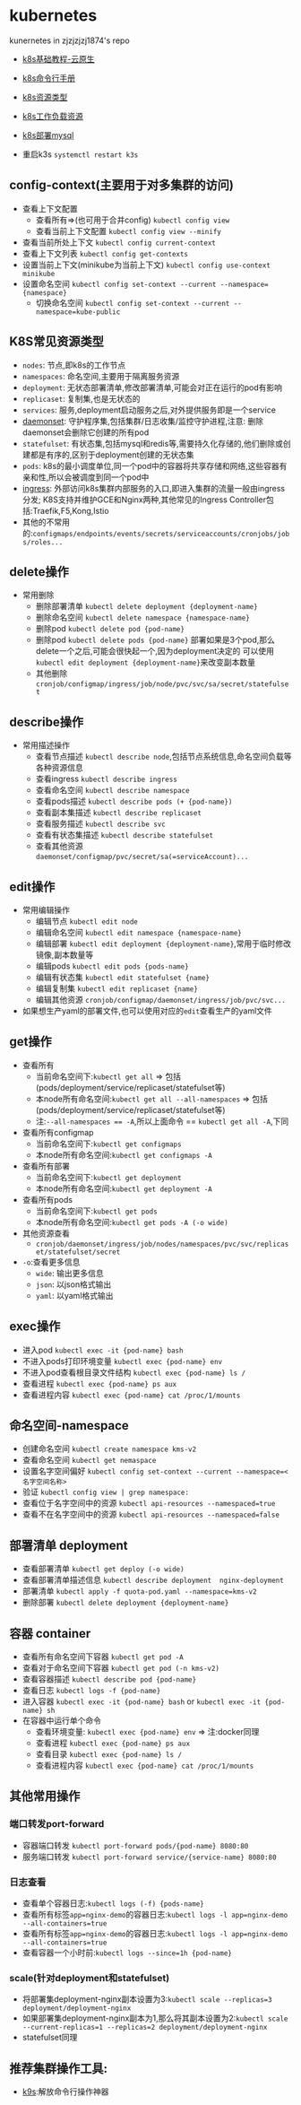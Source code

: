 # kubernetes

kunernetes in zjzjzjzj1874's repo

- [k8s基础教程-云原生](https://lib.jimmysong.io/kubernetes-handbook/)
- [k8s命令行手册](https://kubernetes.io/docs/reference/generated/kubectl/kubectl-commands#-strong-getting-started-strong-)
- [k8s资源类型](https://kubernetes.io/zh-cn/docs/reference/kubectl/#%E8%B5%84%E6%BA%90%E7%B1%BB%E5%9E%8B)
- [k8s工作负载资源](https://kubernetes.io/docs/concepts/workloads/controllers/)
- [k8s部署mysql](https://kubernetes.io/zh-cn/docs/tasks/run-application/run-replicated-stateful-application/#deploy-mysql)

- 重启k3s `systemctl restart k3s`

## config-context(主要用于对多集群的访问)

- 查看上下文配置
    - 查看所有=>(也可用于合并config) `kubectl config view`
    - 查看当前上下文配置 `kubectl config view --minify`
- 查看当前所处上下文 `kubectl config current-context`
- 查看上下文列表 `kubectl config get-contexts`
- 设置当前上下文(minikube为当前上下文) `kubectl config use-context minikube`
- 设置命名空间 `kubectl config set-context --current --namespace={namespace}`
    - 切换命名空间 `kubectl config set-context --current --namespace=kube-public`

## K8S常见资源类型

- `nodes`: 节点,即k8s的工作节点
- `namespaces`: 命名空间,主要用于隔离服务资源
- `deployment`: 无状态部署清单,修改部署清单,可能会对正在运行的pod有影响
- `replicaset`: 复制集,也是无状态的
- `services`: 服务,deployment启动服务之后,对外提供服务即是一个service
- [daemonset](https://kubernetes.io/zh-cn/docs/concepts/workloads/controllers/daemonset/): 守护程序集,包括集群/日志收集/监控守护进程,注意:
  删除daemonset会删除它创建的所有pod
- `statefulset`: 有状态集,包括mysql和redis等,需要持久化存储的,他们删除或创建都是有序的,区别于deployment创建的无状态集
- `pods`: k8s的最小调度单位,同一个pod中的容器将共享存储和网络,这些容器有亲和性,所以会被调度到同一个pod中
- [ingress](https://jimmysong.io/kubernetes-handbook/concepts/ingress.html): 外部访问k8s集群内部服务的入口,即进入集群的流量一般由ingress分发;
  K8S支持并维护GCE和Nginx两种,其他常见的Ingress Controller包括:Traefik,F5,Kong,Istio
- 其他的不常用的:`configmaps/endpoints/events/secrets/serviceaccounts/cronjobs/jobs/roles...`

## delete操作

- 常用删除
    - 删除部署清单 `kubectl delete deployment {deployment-name}`
    - 删除命名空间 `kubectl delete namespace {namespace-name}`
    - 删除pod `kubectl delete pod {pod-name}`
    - 删除pod `kubectl delete pods {pod-name}`
      部署如果是3个pod,那么delete一个之后,可能会很快起一个,因为deployment决定的
      可以使用`kubectl edit deployment {deployment-name}`来改变副本数量
    - 其他删除 `cronjob/configmap/ingress/job/node/pvc/svc/sa/secret/statefulset`

## describe操作

- 常用描述操作
    - 查看节点描述 `kubectl describe node`,包括节点系统信息,命名空间负载等各种资源信息
    - 查看ingress `kubectl describe ingress`
    - 查看命名空间 `kubectl describe namespace`
    - 查看pods描述 `kubectl describe pods (+ {pod-name})`
    - 查看副本集描述 `kubectl describe replicaset`
    - 查看服务描述 `kubectl describe svc`
    - 查看有状态集描述 `kubectl describe statefulset`
    - 查看其他资源 `daemonset/configmap/pvc/secret/sa(=serviceAccount)...`

## edit操作

- 常用编辑操作
    - 编辑节点 `kubectl edit node`
    - 编辑命名空间 `kubectl edit namespace {namespace-name}`
    - 编辑部署 `kubectl edit deployment {deployment-name}`,常用于临时修改镜像,副本数量等
    - 编辑pods `kubectl edit pods {pods-name}`
    - 编辑有状态集 `kubectl edit statefulset {name}`
    - 编辑复制集 `kubectl edit replicaset {name}`
    - 编辑其他资源 `cronjob/configmap/daemonset/ingress/job/pvc/svc...`
- 如果想生产yaml的部署文件,也可以使用对应的`edit`查看生产的yaml文件

## get操作

- 查看所有
    - 当前命名空间下:`kubectl get all` => 包括(pods/deployment/service/replicaset/statefulset等)
    - 本node所有命名空间:`kubectl get all --all-namespaces` => 包括(pods/deployment/service/replicaset/statefulset等)
    - 注:`--all-namespaces == -A`,所以上面命令 == `kubectl get all -A`,下同
- 查看所有configmap
    - 当前命名空间下:`kubectl get configmaps`
    - 本node所有命名空间:`kubectl get configmaps -A`
- 查看所有部署
    - 当前命名空间下:`kubectl get deployment`
    - 本node所有命名空间:`kubectl get deployment -A`
- 查看所有pods
    - 当前命名空间下:`kubectl get pods`
    - 本node所有命名空间:`kubectl get pods -A (-o wide)`
- 其他资源查看
    - `cronjob/daemonset/ingress/job/nodes/namespaces/pvc/svc/replicaset/statefulset/secret`
- `-o`:查看更多信息
    - `wide`: 输出更多信息
    - `json`: 以json格式输出
    - `yaml`: 以yaml格式输出

## exec操作

- 进入pod `kubectl exec -it {pod-name} bash`
- 不进入pods打印环境变量 `kubectl exec {pod-name} env`
- 不进入pod查看根目录文件结构 `kubectl exec {pod-name} ls /`
- 查看进程 `kubectl exec {pod-name} ps aux`
- 查看进程内容 `kubectl exec {pod-name} cat /proc/1/mounts`

## 命名空间-namespace

- 创建命名空间 `kubectl create namespace kms-v2`
- 查看命名空间 `kubectl get nemaspace`
- 设置名字空间偏好 `kubectl config set-context --current --namespace=<名字空间名称>`
- 验证 `kubectl config view | grep namespace:`
- 查看位于名字空间中的资源 `kubectl api-resources --namespaced=true`
- 查看不在名字空间中的资源 `kubectl api-resources --namespaced=false`

## 部署清单 deployment

- 查看部署清单 `kubectl get deploy (-o wide)`
- 查看部署清单描述信息 `kubectl describe deployment  nginx-deployment`
- 部署清单 `kubectl apply -f quota-pod.yaml --namespace=kms-v2`
- 删除部署 `kubectl delete deployment {deployment-name}`

## 容器 container

- 查看所有命名空间下容器 `kubectl get pod -A`
- 查看对于命名空间下容器 `kubectl get pod (-n kms-v2)`
- 查看容器描述 `kubectl describe pod {pod-name}`
- 查看日志 `kubectl logs -f {pod-name}`
- 进入容器 `kubectl exec -it {pod-name} bash` or `kubectl exec -it {pod-name} sh`
- 在容器中运行单个命令
    - 查看环境变量: `kubectl exec {pod-name} env` => 注:docker同理
    - 查看进程 `kubectl exec {pod-name} ps aux`
    - 查看目录 `kubectl exec {pod-name} ls /`
    - 查看进程内容 `kubectl exec {pod-name} cat /proc/1/mounts`

## 其他常用操作

### 端口转发port-forward

- 容器端口转发 `kubectl port-forward pods/{pod-name} 8080:80`
- 服务端口转发 `kubectl port-forward service/{service-name} 8080:80`

### 日志查看

- 查看单个容器日志:`kubectl logs (-f) {pods-name}`
- 查看所有标签`app=nginx-demo`的容器日志:`kubectl logs -l app=nginx-demo --all-containers=true`
- 查看所有标签`app=nginx-demo`的容器日志:`kubectl logs -l app=nginx-demo --all-containers=true`
- 查看容器一个小时前:`kubectl logs --since=1h {pod-name}`

### scale(针对deployment和statefulset)

- 将部署集deployment-nginx副本设置为3:`kubectl scale --replicas=3 deployment/deployment-nginx`
- 如果部署集deployment-nginx副本为1,那么将其副本设置为2:`kubectl scale --current-replicas=1 --replicas=2 deployment/deployment-nginx`
- statefulset同理

## 推荐集群操作工具:

- [k9s](https://github.com/derailed/k9s):解放命令行操作神器